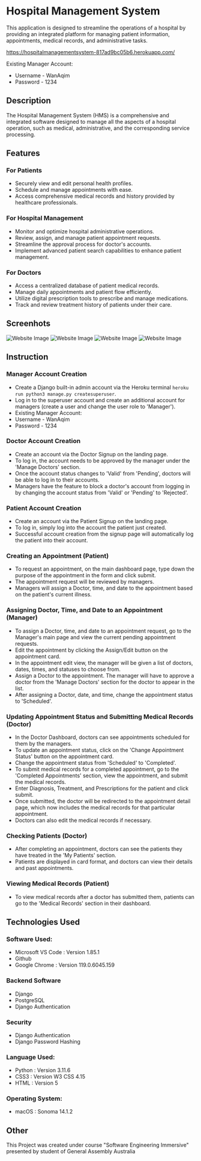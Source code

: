 # Hospital Management System

This application is designed to streamline the operations of a hospital by providing an integrated platform for managing patient information, appointments, medical records, and administrative tasks.

https://hospitalmanagementsystem-817ad9bc05b6.herokuapp.com/

Existing Manager Account: 
- Username - WanAqim
- Password - 1234

## Description

The Hospital Management System (HMS) is a comprehensive and integrated software designed to manage all the aspects of a hospital operation, such as medical, administrative, and the corresponding service processing.

## Features

### For Patients
- Securely view and edit personal health profiles.
- Schedule and manage appointments with ease.
- Access comprehensive medical records and history provided by healthcare professionals.

### For Hospital Management
- Monitor and optimize hospital administrative operations.
- Review, assign, and manage patient appointment requests.
- Streamline the approval process for doctor's accounts.
- Implement advanced patient search capabilities to enhance patient management.

### For Doctors
- Access a centralized database of patient medical records.
- Manage daily appointments and patient flow efficiently.
- Utilize digital prescription tools to prescribe and manage medications.
- Track and review treatment history of patients under their care.

## Screenhots
![Website Image](./main_app/static/images/Screenshot.png)
![Website Image](./main_app/static/images/Screenshot1.png)
![Website Image](./main_app/static/images/Screenshot2.png)
![Website Image](./main_app/static/images/Screenshot3.png)

## Instruction

### Manager Account Creation
- Create a Django built-in admin account via the Heroku terminal `heroku run python3 manage.py createsuperuser`.
- Log in to the superuser account and create an additional account for managers (create a user and change the user role to 'Manager').
- Existing Manager Account: 
- Username - WanAqim
- Password - 1234

### Doctor Account Creation
- Create an account via the Doctor Signup on the landing page.
- To log in, the account needs to be approved by the manager under the 'Manage Doctors' section.
- Once the account status changes to 'Valid' from 'Pending', doctors will be able to log in to their accounts.
- Managers have the feature to block a doctor's account from logging in by changing the account status from 'Valid' or 'Pending' to 'Rejected'.

### Patient Account Creation
- Create an account via the Patient Signup on the landing page.
- To log in, simply log into the account the patient just created.
- Successful account creation from the signup page will automatically log the patient into their account.

### Creating an Appointment (Patient)
- To request an appointment, on the main dashboard page, type down the purpose of the appointment in the form and click submit.
- The appointment request will be reviewed by managers.
- Managers will assign a Doctor, time, and date to the appointment based on the patient's current illness.

### Assigning Doctor, Time, and Date to an Appointment (Manager)
- To assign a Doctor, time, and date to an appointment request, go to the Manager's main page and view the current pending appointment requests.
- Edit the appointment by clicking the Assign/Edit button on the appointment card.
- In the appointment edit view, the manager will be given a list of doctors, dates, times, and statuses to choose from.
- Assign a Doctor to the appointment. The manager will have to approve a doctor from the 'Manage Doctors' section for the doctor to appear in the list.
- After assigning a Doctor, date, and time, change the appointment status to 'Scheduled'.

### Updating Appointment Status and Submitting Medical Records (Doctor)
- In the Doctor Dashboard, doctors can see appointments scheduled for them by the managers.
- To update an appointment status, click on the 'Change Appointment Status' button on the appointment card.
- Change the appointment status from 'Scheduled' to 'Completed'.
- To submit medical records for a completed appointment, go to the 'Completed Appointments' section, view the appointment, and submit the medical records.
- Enter Diagnosis, Treatment, and Prescriptions for the patient and click submit.
- Once submitted, the doctor will be redirected to the appointment detail page, which now includes the medical records for that particular appointment.
- Doctors can also edit the medical records if necessary.

### Checking Patients (Doctor)
- After completing an appointment, doctors can see the patients they have treated in the 'My Patients' section.
- Patients are displayed in card format, and doctors can view their details and past appointments.

### Viewing Medical Records (Patient)
- To view medical records after a doctor has submitted them, patients can go to the 'Medical Records' section in their dashboard.






## Technologies Used

### Software Used:
- Microsoft VS Code : Version 1.85.1
- Github
- Google Chrome : Version 119.0.6045.159

### Backend Software
- Django
- PostgreSQL
- Django Authentication

### Security
- Django Authentication
- Django Password Hashing


### Language Used:
- Python : Version 3.11.6
- CSS3 : Version W3 CSS 4.15
- HTML : Version 5

### Operating System:
- macOS : Sonoma 14.1.2

## Other
This Project was created under course "Software Engineering Immersive" presented by student of General Assembly Australia